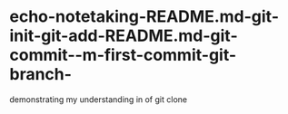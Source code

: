 # echo-notetaking-README.md-git-init-git-add-README.md-git-commit--m-first-commit-git-branch-
demonstrating my understanding in of git clone 
